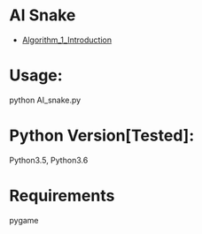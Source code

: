 # AI Snake
- [Algorithm_1_Introduction](https://mp.weixin.qq.com/s/gjS_DkZmPzIINDoJhnIKow)

# Usage:
python AI_snake.py

# Python Version[Tested]:
Python3.5, Python3.6

# Requirements
pygame